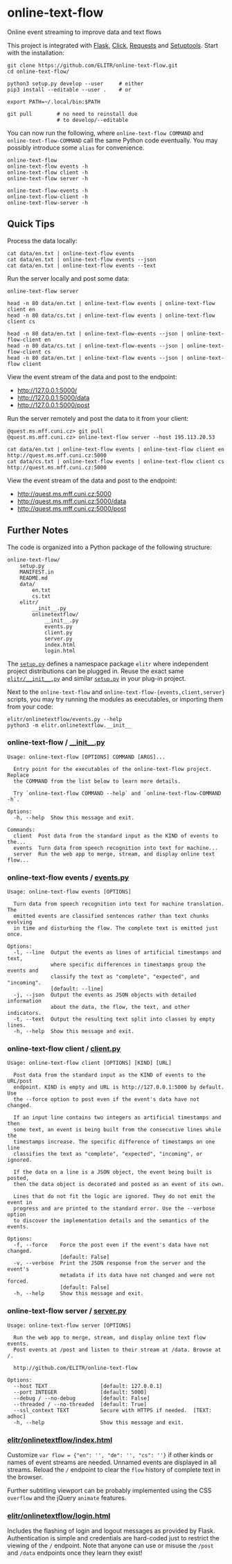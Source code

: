# online-text-flow
Online event streaming to improve data and text flows

This project is integrated with [Flask](https://flask.palletsprojects.com), [Click](https://click.palletsprojects.com), [Requests](https://requests.readthedocs.io) and [Setuptools](https://setuptools.readthedocs.io). Start with the installation:

    git clone https://github.com/ELITR/online-text-flow.git
    cd online-text-flow/
    
    python3 setup.py develop --user     # either
    pip3 install --editable --user .    # or
    
    export PATH=~/.local/bin:$PATH

    git pull        # no need to reinstall due 
                    # to develop/--editable

You can now run the following, where `online-text-flow COMMAND` and `online-text-flow-COMMAND` call the same Python code eventually. You may possibly introduce some `alias` for convenience.

    online-text-flow
    online-text-flow events -h
    online-text-flow client -h
    online-text-flow server -h
    
    online-text-flow-events -h
    online-text-flow-client -h
    online-text-flow-server -h

## Quick Tips

Process the data locally:

    cat data/en.txt | online-text-flow events
    cat data/en.txt | online-text-flow events --json
    cat data/en.txt | online-text-flow events --text

Run the server locally and post some data:

    online-text-flow server
    
    head -n 80 data/en.txt | online-text-flow events | online-text-flow client en
    head -n 80 data/cs.txt | online-text-flow events | online-text-flow client cs
    
    head -n 80 data/en.txt | online-text-flow-events --json | online-text-flow-client en
    head -n 80 data/cs.txt | online-text-flow-events --json | online-text-flow-client cs
    head -n 80 data/en.txt | online-text-flow events --json | online-text-flow client

View the event stream of the data and post to the endpoint:

- http://127.0.0.1:5000/
- http://127.0.0.1:5000/data
- http://127.0.0.1:5000/post

Run the server remotely and post the data to it from your client:

    @quest.ms.mff.cuni.cz> git pull
    @quest.ms.mff.cuni.cz> online-text-flow server --host 195.113.20.53

    cat data/en.txt | online-text-flow events | online-text-flow client en http://quest.ms.mff.cuni.cz:5000
    cat data/cs.txt | online-text-flow events | online-text-flow client cs http://quest.ms.mff.cuni.cz:5000

View the event stream of the data and post to the endpoint:

- http://quest.ms.mff.cuni.cz:5000
- http://quest.ms.mff.cuni.cz:5000/data
- http://quest.ms.mff.cuni.cz:5000/post

## Further Notes

The code is organized into a Python package of the following structure:

    online-text-flow/
        setup.py
        MANIFEST.in
        README.md
        data/
            en.txt
            cs.txt
        elitr/
            __init__.py
            onlinetextflow/
                __init__.py
                events.py
                client.py
                server.py
                index.html
                login.html

The [`setup.py`](setup.py) defines a namespace package `elitr` where independent project distributions can be plugged in. Reuse the exact same [`elitr/__init__.py`](elitr/__init__.py) and similar [`setup.py`](setup.py) in your plug-in project.

Next to the `online-text-flow` and `online-text-flow-{events,client,server}` scripts, you may try running the modules as executables, or importing them from your code:

    elitr/onlinetextflow/events.py --help
    python3 -m elitr.onlinetextflow.__init__

### online-text-flow / [\_\_init\_\_.py](elitr/onlinetextflow/__init__.py)

    Usage: online-text-flow [OPTIONS] COMMAND [ARGS]...
    
      Entry point for the executables of the online-text-flow project. Replace
      the COMMAND from the list below to learn more details.
    
      Try `online-text-flow COMMAND --help` and `online-text-flow-COMMAND -h`.
    
    Options:
      -h, --help  Show this message and exit.
    
    Commands:
      client  Post data from the standard input as the KIND of events to the...
      events  Turn data from speech recognition into text for machine...
      server  Run the web app to merge, stream, and display online text flow...

### online-text-flow events / [events.py](elitr/onlinetextflow/events.py)

    Usage: online-text-flow events [OPTIONS]
    
      Turn data from speech recognition into text for machine translation. The
      emitted events are classified sentences rather than text chunks evolving
      in time and disturbing the flow. The complete text is emitted just once.
    
    Options:
      -l, --line  Output the events as lines of artificial timestamps and text,
                  where specific differences in timestamps group the events and
                  classify the text as "complete", "expected", and "incoming".
                  [default: --line]
      -j, --json  Output the events as JSON objects with detailed information
                  about the data, the flow, the text, and other indicators.
      -t, --text  Output the resulting text split into classes by empty lines.
      -h, --help  Show this message and exit.

### online-text-flow client / [client.py](elitr/onlinetextflow/client.py)

    Usage: online-text-flow client [OPTIONS] [KIND] [URL]
    
      Post data from the standard input as the KIND of events to the URL/post
      endpoint. KIND is empty and URL is http://127.0.0.1:5000 by default. Use
      the --force option to post even if the event's data have not changed.
    
      If an input line contains two integers as artificial timestamps and then
      some text, an event is being built from the consecutive lines while the
      timestamps increase. The specific difference of timestamps on one line
      classifies the text as "complete", "expected", "incoming", or ignored.
    
      If the data on a line is a JSON object, the event being built is posted,
      then the data object is decorated and posted as an event of its own.
    
      Lines that do not fit the logic are ignored. They do not emit the event in
      progress and are printed to the standard error. Use the --verbose option
      to discover the implementation details and the semantics of the events.
    
    Options:
      -f, --force    Force the post even if the event's data have not changed.
                     [default: False]
      -v, --verbose  Print the JSON response from the server and the event's
                     metadata if its data have not changed and were not forced.
                     [default: False]
      -h, --help     Show this message and exit.

### online-text-flow server / [server.py](elitr/onlinetextflow/server.py)

    Usage: online-text-flow server [OPTIONS]
    
      Run the web app to merge, stream, and display online text flow events.
      Post events at /post and listen to their stream at /data. Browse at /.
    
      http://github.com/ELITR/online-text-flow
    
    Options:
      --host TEXT                 [default: 127.0.0.1]
      --port INTEGER              [default: 5000]
      --debug / --no-debug        [default: False]
      --threaded / --no-threaded  [default: True]
      --ssl_context TEXT          Secure with HTTPS if needed.  [TEXT: adhoc]
      -h, --help                  Show this message and exit.

### [elitr/onlinetextflow/index.html](elitr/onlinetextflow/index.html)

Customize `var flow = {"en": '', "de": '', "cs": ''}` if other kinds or names of event streams are needed. Unnamed events are displayed in all streams. Reload the `/` endpoint to clear the `flow` history of complete text in the browser.

Further subtitling viewport can be probably implemented using the CSS `overflow` and the jQuery `animate` features.

### [elitr/onlinetextflow/login.html](elitr/onlinetextflow/login.html)

Includes the flashing of login and logout messages as provided by Flask. Authentication is simple and credentials are hard-coded just to restrict the viewing of the `/` endpoint. Note that anyone can use or misuse the `/post` and `/data` endpoints once they learn they exist!
